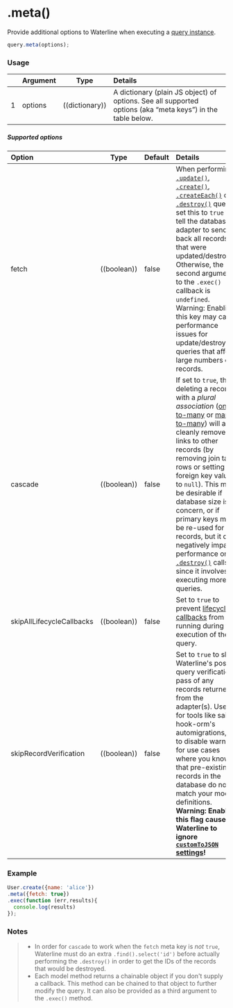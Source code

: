 # .meta()

Provide additional options to Waterline when executing a [query instance](http://sailsjs.com/documentation/reference/waterline-orm/queries).

```javascript
query.meta(options);
```

### Usage
|   |     Argument    | Type                | Details    |
|---|-----------------|---------------------|:-----------|
| 1 |  options        |      ((dictionary))       | A dictionary (plain JS object) of options.  See all supported options (aka &ldquo;meta keys&rdquo;) in the table below.         |

##### Supported options

Option                                | Type        | Default  | Details
:------------------------------------ |-------------|:---------| :------------------------------
fetch                                 | ((boolean)) | false    | When performing [`.update()`](http://sailsjs.com/documentation/reference/waterline-orm/models/update), [`.create()`](http://sailsjs.com/documentation/reference/waterline-orm/models/create), [`.createEach()`](http://sailsjs.com/documentation/reference/waterline-orm/models/create-each) or [`.destroy()`](http://sailsjs.com/documentation/reference/waterline-orm/models/destroy) queries, set this to `true` to tell the database adapter to send back all records that were updated/destroyed.  Otherwise, the second argument to the `.exec()` callback is `undefined`.  Warning: Enabling this key may cause performance issues for update/destroy queries that affect large numbers of records.
cascade                               | ((boolean)) | false    | If set to `true`, then deleting a record with a _plural association_ ([one-to-many](http://sailsjs.com/documentation/concepts/models-and-orm/associations/one-to-many) or [many-to-many](http://sailsjs.com/documentation/concepts/models-and-orm/associations/many-to-many)) will also cleanly remove all links to other records (by removing join table rows or setting foreign key values to `null`).  This may be desirable if database size is a concern, or if primary keys may be re-used for records, but it can negatively impact performance on [`.destroy()`](http://sailsjs.com/documentation/reference/waterline-orm/models/destroy) calls since it involves executing more queries.
skipAllLifecycleCallbacks             | ((boolean)) | false    | Set to `true` to prevent [lifecycle callbacks](http://next.sailsjs.com/documentation/concepts/models-and-orm/lifecycle-callbacks) from running during the execution of the query.
skipRecordVerification                | ((boolean)) | false    | Set to `true` to skip Waterline's post-query verification pass of any records returned from the adapter(s).  Useful for tools like sails-hook-orm's automigrations, or to disable warnings for use cases where you know that pre-existing records in the database do not match your model definitions.  **Warning: Enabling this flag causes Waterline to ignore [`customToJSON` settings](http://sailsjs.com/documentation/concepts/models-and-orm/model-settings#?customtojson)!**


### Example

```javascript
User.create({name: 'alice'})
.meta({fetch: true})
.exec(function (err,results){
  console.log(results)
});

```

### Notes
> * In order for `cascade` to work when the `fetch` meta key is _not_ `true`, Waterline must do an extra `.find().select('id')` before actually performing the `.destroy()` in order to get the IDs of the records that would be destroyed.
> * Each model method returns a chainable object if you don't supply a callback.  This method can be chained to that object to further modify the query.  It can also be provided as a third argument to the `.exec()` method.

<docmeta name="displayName" value=".meta()">
<docmeta name="pageType" value="method">
